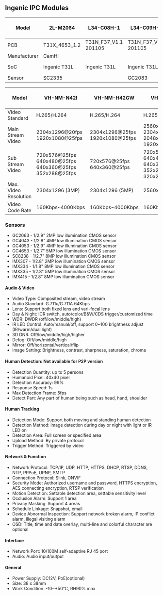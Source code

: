 Ingenic IPC Modules
-------------------

| Model        | 2L-M2064      | L34-C08H-1           | L34-C09H-1           | N23-B08-4               | VH-NM-N42I    | VH-NM-H42GW  | VH-NM-AK54              | VH-NM-L34            | VH-NM-X55I              | VH-NM-H55GW  | VH-NM-S62I    | VH-NM-S55I    | VH-NM-T88I    | VH-NM-S88I    | VH-NM-S86I    |
|--------------|---------------|----------------------|----------------------|-------------------------|---------------|--------------|-------------------------|----------------------|-------------------------|--------------|---------------|---------------|---------------|---------------|---------------|
| PCB          | T31X_4653_1.2 | T31N_F37_V1.1 201105 | T31N_F37_V1.1 201105 | T31N_GC2053_V1.3 210417 |               |              | T31N_GC2063_V1.4 210417 | T31N_F37_V1.1 201105 | T31X_GC4653_V1.2 201109 |              | T40_MAIN_V1_0 | T40_MAIN_V1_0 |               |               | T40_MAIN_V1_0 |
| Manufacturer | CamHi         |                      |                      |                         | Vanhua        | Vanhua       | Vanhua                  | Vanhua               | Vanhua                  | Vanhua       | Vanhua        | Vanhua        | Vanhua        | Vanhua        | Vanhua        |
| SoC          | Ingenic T31L  | Ingenic T31L         | Ingenic T31L         | Ingenic T31N            | Ingenic T31N  | Ingenic T31N | Ingenic T31N            | Ingenic T31N         | Ingenic T31X            | Ingenic T31X | Ingenic T40N  | Ingenic T40N  | Ingenic T40XP | Ingenic T40XP | Ingenic T40XP | 
| Sensor       | SC2335        |                      | GC2083               | GC2053                  | GC2063        | GC2063       | GC4043                  | GC4053               | GC4653                  | GC4653       | IMX307        | IMX335        | SC8238        | IMX334        | IMX415        |


| Model                 | VH-NM-N42I                                                       | VH-NM-H42GW                        | VH-NM-AK54                                                                             | VH-NM-L34                                                                              | VH-NM-X55I                                                               | VH-NM-H55GW                                                              | VH-NM-S62I                                                                        | VH-NM-S55I                                                               | VH-NM-T88I                                                               | VH-NM-S88I                                                                        | VH-NM-S86I                                                                        | L34-C08H-1 | L34-C09H-1 | N23-B08-4 |
|-----------------------|------------------------------------------------------------------|------------------------------------|----------------------------------------------------------------------------------------|----------------------------------------------------------------------------------------|--------------------------------------------------------------------------|--------------------------------------------------------------------------|-----------------------------------------------------------------------------------|--------------------------------------------------------------------------|--------------------------------------------------------------------------|-----------------------------------------------------------------------------------|-----------------------------------------------------------------------------------|------------|------------|-----------|                                                                                           
| Video Standard        | H.265/H.264                                                      | H.265/H.264                        | H.265+/H.265/H.264                                                                     | H.265+/H.265/H.264                                                                     | H.265/H.264                                                              |                                                                          |                                                                                   |                                                                          | H.265+/H.265/H.264                                                       |                                                                                   |                                                                                   |
| Main Stream Video     | 2304x1296@20fps<br>1920x1080@25fps                               | 2304x1296@25fps<br>1920x1080@25fps | 2560x1440@20fps<br/>2304x1296@20fps<br/>2048x1536@20fps<br/>1920x1080@20fps            | 2560x1440@20fps<br/>2304x1296@20fps<br/>2048x1536@20fps<br/>1920x1080@20fps            | 2592x1944@20fps<br>2560x1920@25fps<br>2304x1296@25fps<br>1920x1080@25fps | 2592x1944@20fps<br>2560x1440@25fps<br>2048x1536@25fps<br>1920x1080@25fps | 2304x1296@25fps<br>1920x1080@60fps                                                | 2592x1944@25fps<br>2560x1440@25fps<br>2304x1296@25fps<br>1920x1080@25fps | 3840x2160@20fps<br>2592x1944@25fps<br>2304x1296@25fps<br>1920x1080@25fps | 3840x2160@20fps<br>2592x1944@25fps<br>2304x1296@25fps<br>1920x1080@25fps          | 3840x2160@20fps<br>2592x1944@25fps<br>2304x1296@25fps<br>1920x1080@25fps          |
| Sub Stream Video      | 720x576@25fps<br>640x480@25fps<br>640x360@25fps<br>352x288@25fps | 720x576@25fps<br>640x360@25fps     | 720x576@25fps<br/>640x480@25fps<br/> 640x360@25fps<br/>352x288@25fps<br/>320x240@25fps | 720x576@25fps<br/>640x480@25fps<br/> 640x360@25fps<br/>352x288@25fps<br/>320x240@25fps | 720x576@25fps<br>640x480@25fps<br>640x360@25fps<br>352x288@25fps         | 720x576@25fps<br>640x360@25fps                                           | 720x576@25fps<br>640x480@25fps<br>640x360@25fps<br>352x288@25fps<br>320x240@25fps | 720x576@25fps<br>640x480@25fps<br>640x360@25fps                          | 720x576@25fps<br>640x480@25fps<br>640x360@25fps<br>352x288@25fps         | 720x576@25fps<br>640x480@25fps<br>640x360@25fps<br>352x288@25fps<br>320x240@25fps | 720x576@25fps<br>640x480@25fps<br>640x360@25fps<br>352x288@25fps<br>320x240@25fps |
| Max. Video Resolution | 2304x1296 (3MP)                                                  | 2304x1296 (5MP)                    | 2560x1440 (4MP)                                                                        | 2560x1440 (4MP)                                                                        | 2592x1944 (5MP)                                                          | 2592x1944 (5MP)                                                          | 2304x1296 (3MP)                                                                   | 2592x1944 (5MP)                                                          | 3840x2160 (8MP)                                                          | 3840x2160 (8MP)                                                                   | 3840x2160 (8MP)                                                                   |
| Video Code Rate       | 160Kbps~4000Kbps                                                 | 160Kbps~4000Kbps                   | 160Kbps~4000Kbps                                                                       | 160Kbps~4000Kbps                                                                       | 160Kbps~4000Kbps                                                         |                                                                          |                                                                                   |                                                                          | 8Mbps                                                                    |                                                                                   |                                                                                   |

### Sensors
- GC2063 - 1/2.9" 2MP low illumination CMOS sensor
- GC4043 - 1/2.8" 4MP low illumination CMOS sensor
- GC4053 - 1/2.9" 4MP low illumination CMOS sensor
- GC4653 - 1/2.7" 5MP low illumination CMOS sensor
- SC8238 - 1/2.7" 8MP low illumination CMOS sensor
- IMX307 - 1/2.8" 2MP low illumination CMOS sensor
- IMX334 - 1/1.8" 8MP low illumination CMOS sensor
- IMX335 - 1/2.8" 5MP low illumination CMOS sensor
- IMX415 - 1/2.8" 8MP low illumination CMOS sensor

#### Audio & Video
- Video Type: Composited stream, video stream
- Audio Standard: G.711u/G.711A 64Kbps
- Lens: Support both fixed lens and vari-focal lens                                     
- Day & Night: ICR switch, auto/color/B&W/CDS trigger/customized time                  
- WDR: DWDR (off/low/middle/high)                                                      
- IR LED Control: Auto/manual/off, support 0~100 brightness adjust (IR/warm/dual light)
- 3D DNR: Off/low/middle/high/higher                                
- Defog: Off/low/middle/high                                        
- Mirror: Off/horizontal/vertical/flip                              
- Image Setting: Brightness, contrast, sharpness, saturation, chroma

#### Human Detection: Not available for P2P version
- Detection Quantity: up to 5 persons
- Humanoid Pixel: 40x40 pixel
- Detection Accuracy: 99%
- Response Speed: 1s
- Max Detection Frame: 5fps
- Detect Part: Any part of human being such as head, hand, shoulder

#### Human Tracking
- Detection Mode: Support both moving and standing human detection             
- Detection Method: Image detection during day or night with light or IR LED on
- Detection Area: Full screen or specified area
- Upload Method: By private protocol
- Trigger Method: Triggered by video

#### Network & Function
- Network Protocol: TCP/IP, UDP, HTTP, HTTPS, DHCP, RTSP, DDNS, NTP, PPPoE, UPNP, SMTP
- Connection Protocol: Slink, ONVIF                                                   
- Security Mode: Authorized username and password, HTTPS encryption, AES connecting encryption, RTSP verification 
- Motion Detection: Settable detection area, settable sensitivity level
- Occlusion Alarm: Support 1 area
- Privacy Masking: Support 4 areas
- Schedule Linkage: Snapshot, email
- Device Abnormal Inspection: Support network broken alarm, IP conflict alarm, illegal visiting alarm
- OSD: Title, time and date overlay, multi-line and colorful character are optional                   

#### Interface
- Network Port: 10/100M self-adaptive RJ 45 port 
- Audio: Audio input/output           

#### General
- Power Supply: DC12V, PoE(optional)
- Size: 38 x 38mm
- Work Condition: -10~+50℃, RH90% max
